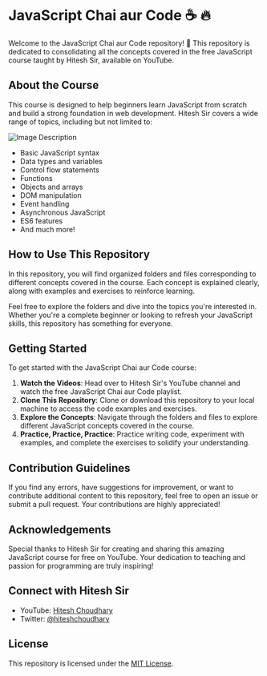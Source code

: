 # JavaScript Chai aur Code ☕️ 🔥

Welcome to the JavaScript Chai aur Code repository! 🚀 This repository is dedicated to consolidating all the concepts covered in the free JavaScript course taught by Hitesh Sir, available on YouTube.

## About the Course

This course is designed to help beginners learn JavaScript from scratch and build a strong foundation in web development. Hitesh Sir covers a wide range of topics, including but not limited to:

![Image Description](https://i.ytimg.com/vi/pDPAcYdSse8/hq720.jpg?sqp=-oaymwEhCK4FEIIDSFryq4qpAxMIARUAAAAAGAElAADIQj0AgKJD&rs=AOn4CLCqjqxZ3vAW25UbmG3QprMPZz9FEw)
- Basic JavaScript syntax
- Data types and variables
- Control flow statements
- Functions
- Objects and arrays
- DOM manipulation
- Event handling
- Asynchronous JavaScript
- ES6 features
- And much more!


## How to Use This Repository

In this repository, you will find organized folders and files corresponding to different concepts covered in the course. Each concept is explained clearly, along with examples and exercises to reinforce learning.

Feel free to explore the folders and dive into the topics you're interested in. Whether you're a complete beginner or looking to refresh your JavaScript skills, this repository has something for everyone.

## Getting Started

To get started with the JavaScript Chai aur Code course:

1. **Watch the Videos**: Head over to Hitesh Sir's YouTube channel and watch the free JavaScript Chai aur Code playlist.
2. **Clone This Repository**: Clone or download this repository to your local machine to access the code examples and exercises.
3. **Explore the Concepts**: Navigate through the folders and files to explore different JavaScript concepts covered in the course.
4. **Practice, Practice, Practice**: Practice writing code, experiment with examples, and complete the exercises to solidify your understanding.

## Contribution Guidelines

If you find any errors, have suggestions for improvement, or want to contribute additional content to this repository, feel free to open an issue or submit a pull request. Your contributions are highly appreciated!

## Acknowledgements

Special thanks to Hitesh Sir for creating and sharing this amazing JavaScript course for free on YouTube. Your dedication to teaching and passion for programming are truly inspiring!

## Connect with Hitesh Sir

- YouTube: [Hitesh Choudhary](https://www.youtube.com/channel/UCXgGY0wkgOzynnHvSEVmE3A)
- Twitter: [@hiteshchoudhary](https://twitter.com/hiteshchoudhary)

## License

This repository is licensed under the [MIT License](LICENSE).

